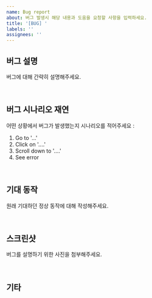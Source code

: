 ```yaml
---
name: Bug report
about: 버그 발생시 해당 내용과 도움을 요청할 사항을 입력하세요.
title: '[BUG] '
labels: ''
assignees: ''
---
```


## 버그 설명

버그에 대해 간략히 설명해주세요.

<br />

## 버그 시나리오 재연

어떤 상황에서 버그가 발생했는지 시나리오를 적어주세요 :

1. Go to '...'
2. Click on '....'
3. Scroll down to '....'
4. See error

<br />

## 기대 동작

원래 기대하던 정상 동작에 대해 작성해주세요.

<br />

## 스크린샷

버그를 설명하기 위한 사진을 첨부해주세요.

<br />

## 기타
